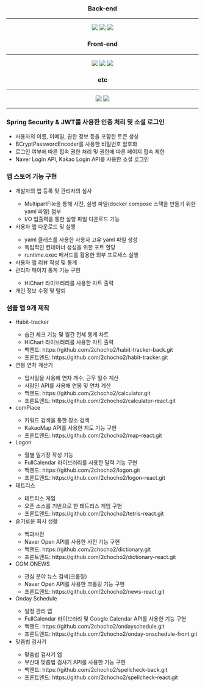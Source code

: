 
<div align=center>
  <h3>Back-end</h3>
  <hr />
  <img src="https://img.shields.io/badge/SpringBoot-6DB33F?style=flat-square&logo=Spring Boot&logoColor=white"/>
  <img src="https://img.shields.io/badge/SpringSecurity-6DB33F?style=flat-square&logo=SpringSecurity&logoColor=white"/>
  <img src="https://img.shields.io/badge/MySQL-4479A1?style=flat-square&logo=MySQL&logoColor=white"/>
</div>
<div align=center>
  <h3>Front-end</h3>
  <hr />
  <img src="https://img.shields.io/badge/CSS3-1572B6?style=flat-square&logo=CSS3&logoColor=white"/>
  <img src="https://img.shields.io/badge/React-61DAFB?style=flat-square&logo=React&logoColor=white"/>
  <img src="https://img.shields.io/badge/Axios-5A29E4?style=flat-square&logo=Axios&logoColor=white"/>
</div>
<div align=center>
  <h3>etc</h3>
  <hr />
  <img src="https://img.shields.io/badge/docker-2496ED?style=flat-square&logo=docker&logoColor=white"/>
  <img src="https://img.shields.io/badge/amazonaws-232F3E?style=flat-square&logo=amazonaws&logoColor=white"/>
</div>

---

<div>
  <h3>Spring Security & JWT를 사용한 인증 처리 및 소셜 로그인</h3>
  <ul>
    <li>사용자의 이름, 이메일, 권한 정보 등을 포함한 토큰 생성</li>
    <li>BCryptPasswordEncoder를 사용한 비밀번호 암호화</li>
    <li>로그인 여부에 따른 접속 권한 처리 및 권한에 따른 페이지 접속 제한</li>
    <li>Naver Login API, Kakao Login API를 사용한 소셜 로그인</li>
  </ul>
</div>

<div>
  <h3>앱 스토어 기능 구현</h3>
  <ul>
    <li>개발자의 앱 등록 및 관리자의 심사</li>
      <ul>
        <li>MultipartFile을 통해 사진, 실행 파일(docker compose 스택을 만들기 위한 yaml 파일) 첨부</li>
        <li>I/O 입출력을 통한 실행 파일 다운로드 기능</li>
      </ul>
    <li>사용자 앱 다운로드 및 실행</li>
      <ul>
        <li>yaml 클래스를 사용한 사용자 고유 yaml 파일 생성</li>
        <li>독립적인 컨테이너 생성을 위한 포트 할당</li>
        <li>runtime.exec 메서드를 활용한 외부 프로세스 실행</li>
      </ul>
    <li>사용자 앱 리뷰 작성 및 통계</li>
    <li>관리자 페이지 통계 기능 구현</li>
      <ul>
        <li>HiChart 라이브러리를 사용한 차트 출력</li>
      </ul>
    <li>개인 정보 수정 및 탈퇴</li>
  </ul>
</div>

<div>
  <h3>샘플 앱 9개 제작</h3>
  <ul>
    <li>Habit-tracker</li>
      <ul>
        <li>습관 체크 기능 및 월간 전체 통계 차트</li>  
        <li>HiChart 라이브러리를 사용한 차트 출력</li>  
        <li>백엔드: <a>https://github.com/2chocho2/habit-tracker-back.git</a></li>
        <li>프론트엔드: <a>https://github.com/2chocho2/habit-tracker.git</a></li>
      </ul>
    <li>연봉 연차 계산기</li>
      <ul>
        <li>입사일을 사용해 연차 개수, 근무 일수 계산</li>  
        <li>사람인 API를 사용해 연봉 및 연차 계산</li>
        <li>백엔드: <a>https://github.com/2chocho2/calculator.git</a></li>
        <li>프론트엔드: <a>https://github.com/2chocho2/calculator-react.git</a></li>
      </ul>
    <li>comPlace</li>
      <ul>
        <li>키워드 검색을 통한 장소 검색</li>  
        <li>KakaoMap API를 사용한 지도 기능 구현</li>
        <li>프론트엔드: <a>https://github.com/2chocho2/map-react.git</a></li>
      </ul>
    <li>Logon</li>
       <ul>
        <li>월별 일기장 작성 기능</li>  
        <li>FullCalendar 라이브러리를 사용한 달력 기능 구현</li>  
        <li>백엔드: <a>https://github.com/2chocho2/logon.git</a></li>
        <li>프론트엔드: <a>https://github.com/2chocho2/logon-react.git</a></li>
      </ul>
    <li>테트리스</li>
       <ul>
        <li>테트리스 게임</li>  
        <li>오픈 소스를 기반으로 한 테트리스 게임 구현</li>
        <li>프론트엔드: <a>https://github.com/2chocho2/tetris-react.git</a></li>
      </ul>
    <li>슬기로운 회사 생활</li>
       <ul>
        <li>백과사전</li>  
        <li>Naver Open API를 사용한 사전 기능 구현</li>  
        <li>백엔드: <a>https://github.com/2chocho2/dictionary.git</a></li>
        <li>프론트엔드: <a>https://github.com/2chocho2/dictionary-react.git</a></li>
      </ul>
    <li>COM:ONEWS</li>
       <ul>
        <li>관심 분야 뉴스 검색(크롤링)</li>  
        <li>Naver Open API를 사용한 크롤링 기능 구현</li>  
        <li>프론트엔드: <a>https://github.com/2chocho2/news-react.git</a></li>
      </ul>
    <li>Onday Schedule</li>
       <ul>
        <li>일정 관리 앱 </li>  
        <li>FullCalendar 라이브러리 및 Google Calendar API를 사용한 기능 구현</li>  
        <li>백엔드: <a>https://github.com/2chocho2/ondayschedule.git</a></li>
        <li>프론트엔드: <a>https://github.com/2chocho2/onday-onschedule-front.git</a></li>
      </ul>
    <li>맞춤법 검사기</li>
       <ul>
        <li>맞춤법 검사기 앱</li>  
        <li>부산대 맞춤법 검사기 API를 사용한 기능 구현</li>  
        <li>백엔드: <a>https://github.com/2chocho2/spellcheck-back.git</a></li>
        <li>프론트엔드: <a>https://github.com/2chocho2/spellcheck-react.git</a></li>
      </ul>
  </ul>
</div>
